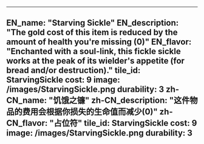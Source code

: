 ---

EN_name: "Starving Sickle"
EN_description: "The gold cost of this item is reduced by the amount of health you're missing (0)"
EN_flavor: "Enchanted with a soul-link, this fickle sickle works at the peak of its wielder's appetite (for bread and/or destruction)."
tile_id: StarvingSickle
cost: 9
image: /images/StarvingSickle.png
durability: 3
zh-CN_name: "饥饿之镰"
zh-CN_description: "这件物品的费用会根据你损失的生命值而减少(0)"
zh-CN_flavor: "占位符"
tile_id: StarvingSickle
cost: 9
image: /images/StarvingSickle.png
durability: 3
---